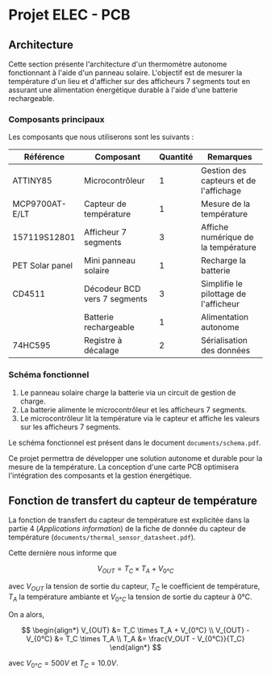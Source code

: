 # Projet ELEC - PCB

## Architecture

Cette section présente l'architecture d'un thermomètre autonome fonctionnant à
l'aide d'un panneau solaire. L'objectif est de mesurer la température d'un lieu
et d'afficher sur des afficheurs 7 segments tout en assurant une alimentation
énergétique durable à l'aide d'une batterie rechargeable.

### Composants principaux

Les composants que nous utiliserons sont les suivants :

| Référence | Composant | Quantité | Remarques |
| --------- | -------------- | -------------- | ---- |
| ATTINY85 | Microcontrôleur | 1 | Gestion des capteurs et de l'affichage |
| MCP9700AT-E/LT | Capteur de température | 1 | Mesure de la température |
| 157119S12801 | Afficheur 7 segments | 3 | Affiche numérique de la température |
| PET Solar panel | Mini panneau solaire | 1 | Recharge la batterie |
| CD4511 | Décodeur BCD vers 7 segments | 3 | Simplifie le pilottage de l'afficheur |
| | Batterie rechargeable | 1 | Alimentation autonome |
| 74HC595 | Registre à décalage | 2 | Sérialisation des données |

### Schéma fonctionnel

1. Le panneau solaire charge la batterie via un circuit de gestion de charge.
2. La batterie alimente le microcontrôleur et les afficheurs 7 segments.
3. Le microcontrôleur lit la température via le capteur et affiche les valeurs
sur les afficheurs 7 segments.

Le schéma fonctionnel est présent dans le document `documents/schema.pdf`.

Ce projet permettra de développer une solution autonome et durable pour la
mesure de la température. La conception d'une carte PCB optimisera l'intégration
des composants et la gestion énergétique.

## Fonction de transfert du capteur de température

La fonction de transfert du capteur de température est explicitée dans la partie
4 (*Applications information*) de la fiche de donnée du capteur de température
(`documents/thermal_sensor_datasheet.pdf`).

Cette dernière nous informe que

$$
V_{OUT} = T_C \times T_A + V_{0°C}
$$

avec $V_{OUT}$ la tension de sortie du capteur, $T_C$ le coefficient de
température, $T_A$ la température ambiante et $V_{0°C}$ la tension de sortie du
capteur à 0°C.

On a alors,

$$
\begin{align*}
    V_{OUT} &= T_C \times T_A + V_{0°C} \\
    V_{OUT} - V_{0°C} &= T_C \times T_A \\
    T_A &= \frac{V_OUT - V_{0°C}}{T_C}
\end{align*}
$$

avec $V_{0°C} = 500 V$ et $T_C = 10.0 V$.
